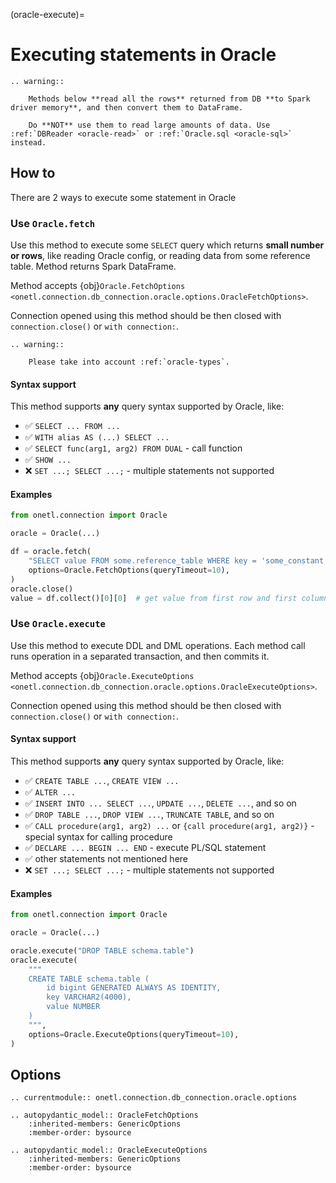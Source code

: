 (oracle-execute)=

# Executing statements in Oracle

```{eval-rst}
.. warning::

    Methods below **read all the rows** returned from DB **to Spark driver memory**, and then convert them to DataFrame.

    Do **NOT** use them to read large amounts of data. Use :ref:`DBReader <oracle-read>` or :ref:`Oracle.sql <oracle-sql>` instead.
```

## How to

There are 2 ways to execute some statement in Oracle

### Use `Oracle.fetch`

Use this method to execute some `SELECT` query which returns **small number or rows**, like reading
Oracle config, or reading data from some reference table. Method returns Spark DataFrame.

Method accepts {obj}`Oracle.FetchOptions <onetl.connection.db_connection.oracle.options.OracleFetchOptions>`.

Connection opened using this method should be then closed with `connection.close()` or `with connection:`.

```{eval-rst}
.. warning::

    Please take into account :ref:`oracle-types`.
```

#### Syntax support

This method supports **any** query syntax supported by Oracle, like:

- ✅︎ `SELECT ... FROM ...`
- ✅︎ `WITH alias AS (...) SELECT ...`
- ✅︎ `SELECT func(arg1, arg2) FROM DUAL` - call function
- ✅︎ `SHOW ...`
- ❌ `SET ...; SELECT ...;` - multiple statements not supported

#### Examples

```python
from onetl.connection import Oracle

oracle = Oracle(...)

df = oracle.fetch(
    "SELECT value FROM some.reference_table WHERE key = 'some_constant'",
    options=Oracle.FetchOptions(queryTimeout=10),
)
oracle.close()
value = df.collect()[0][0]  # get value from first row and first column
```

### Use `Oracle.execute`

Use this method to execute DDL and DML operations. Each method call runs operation in a separated transaction, and then commits it.

Method accepts {obj}`Oracle.ExecuteOptions <onetl.connection.db_connection.oracle.options.OracleExecuteOptions>`.

Connection opened using this method should be then closed with `connection.close()` or `with connection:`.

#### Syntax support

This method supports **any** query syntax supported by Oracle, like:

- ✅︎ `CREATE TABLE ...`, `CREATE VIEW ...`
- ✅︎ `ALTER ...`
- ✅︎ `INSERT INTO ... SELECT ...`, `UPDATE ...`, `DELETE ...`, and so on
- ✅︎ `DROP TABLE ...`, `DROP VIEW ...`, `TRUNCATE TABLE`, and so on
- ✅︎ `CALL procedure(arg1, arg2) ...` or `{call procedure(arg1, arg2)}` - special syntax for calling procedure
- ✅︎ `DECLARE ... BEGIN ... END` - execute PL/SQL statement
- ✅︎ other statements not mentioned here
- ❌ `SET ...; SELECT ...;` - multiple statements not supported

#### Examples

```python
from onetl.connection import Oracle

oracle = Oracle(...)

oracle.execute("DROP TABLE schema.table")
oracle.execute(
    """
    CREATE TABLE schema.table (
        id bigint GENERATED ALWAYS AS IDENTITY,
        key VARCHAR2(4000),
        value NUMBER
    )
    """,
    options=Oracle.ExecuteOptions(queryTimeout=10),
)
```

## Options

```{eval-rst}
.. currentmodule:: onetl.connection.db_connection.oracle.options
```

```{eval-rst}
.. autopydantic_model:: OracleFetchOptions
    :inherited-members: GenericOptions
    :member-order: bysource

```

```{eval-rst}
.. autopydantic_model:: OracleExecuteOptions
    :inherited-members: GenericOptions
    :member-order: bysource
```
